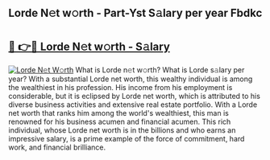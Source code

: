 ## Lorde N𝚎t w𝚘rth - Part-Yst S𝚊lary per year Fbdkc

# <h2><a href="http://gc0bhnd.nevu.top/?p=Lorde">🔗 👉🔴 Lorde N𝚎t w𝚘rth - S𝚊lary</a></h2>

[![Lorde N𝚎t W𝚘rth](https://i.imgur.com/Oavwk0R.jpeg)](http://gc0bhnd.nevu.top/?p=Lorde)
What is Lorde n𝚎t w𝚘rth? What is Lorde s𝚊lary per year?
With a substantial Lorde net worth, this wealthy individual is among the wealthiest in his profession. His income from his employment is considerable, but it is eclipsed by Lorde net worth, which is attributed to his diverse business activities and extensive real estate portfolio. With a Lorde net worth that ranks him among the world's wealthiest, this man is renowned for his business acumen and financial acumen. This rich individual, whose Lorde net worth is in the billions and who earns an impressive salary, is a prime example of the force of commitment, hard work, and financial brilliance.
